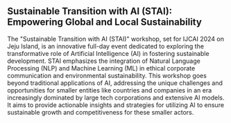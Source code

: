 ## Sustainable Transition with AI (STAI): Empowering Global and Local Sustainability

The "Sustainable Transition with AI (STAI)" workshop, set for IJCAI 2024 on Jeju Island, is an innovative full-day event dedicated to exploring the transformative role of Artificial Intelligence (AI) in fostering sustainable development. STAI emphasizes the integration of Natural Language Processing (NLP) and Machine Learning (ML) in ethical corporate communication and environmental sustainability. This workshop goes beyond traditional applications of AI, addressing the unique challenges and opportunities for smaller entities like countries and companies in an era increasingly dominated by large tech corporations and extensive AI models. It aims to provide actionable insights and strategies for utilizing AI to ensure sustainable growth and competitiveness for these smaller actors.

